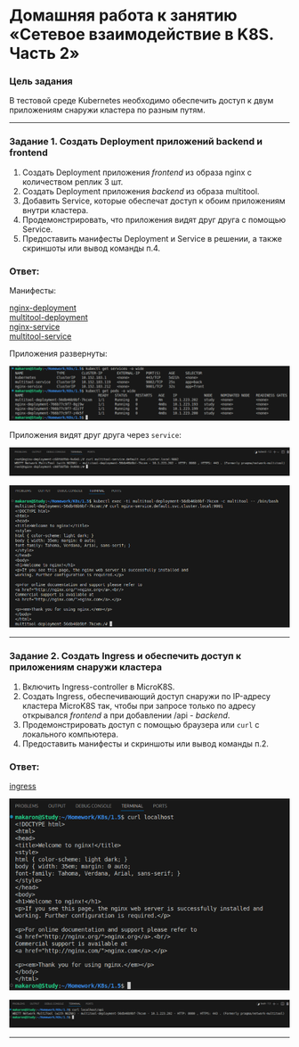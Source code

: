 # Домашняя работа к занятию «Сетевое взаимодействие в K8S. Часть 2»

### Цель задания

В тестовой среде Kubernetes необходимо обеспечить доступ к двум приложениям снаружи кластера по разным путям.

------

### Задание 1. Создать Deployment приложений backend и frontend

1. Создать Deployment приложения _frontend_ из образа nginx с количеством реплик 3 шт.
2. Создать Deployment приложения _backend_ из образа multitool. 
3. Добавить Service, которые обеспечат доступ к обоим приложениям внутри кластера. 
4. Продемонстрировать, что приложения видят друг друга с помощью Service.
5. Предоставить манифесты Deployment и Service в решении, а также скриншоты или вывод команды п.4.

### Ответ:

Манифесты:

[nginx-deployment](https://github.com/AlekseyStroitelev/Homework/blob/main/K8s/1.5/nginx-deployment.yml)<br/>
[multitool-deployment](https://github.com/AlekseyStroitelev/Homework/blob/main/K8s/1.5/multitool-deployment.yml)<br/>
[nginx-service](https://github.com/AlekseyStroitelev/Homework/blob/main/K8s/1.5/nginx-service.yml)<br/>
[multitool-service](https://github.com/AlekseyStroitelev/Homework/blob/main/K8s/1.5/multitool-service.yml)<br/>

Приложения развернуты:

![1_1](https://github.com/AlekseyStroitelev/Homework/blob/main/K8s/1.5/screenshots/k8s1_1.png)

Приложения видят друг друга через `service`:

![1_2](https://github.com/AlekseyStroitelev/Homework/blob/main/K8s/1.5/screenshots/k8s1_2.png)

![1_3](https://github.com/AlekseyStroitelev/Homework/blob/main/K8s/1.5/screenshots/k8s1_3.png)

------

### Задание 2. Создать Ingress и обеспечить доступ к приложениям снаружи кластера

1. Включить Ingress-controller в MicroK8S.
2. Создать Ingress, обеспечивающий доступ снаружи по IP-адресу кластера MicroK8S так, чтобы при запросе только по адресу открывался _frontend_ а при добавлении /api - _backend_.
3. Продемонстрировать доступ с помощью браузера или `curl` с локального компьютера.
4. Предоставить манифесты и скриншоты или вывод команды п.2.

### Ответ:

[ingress](https://github.com/AlekseyStroitelev/Homework/blob/main/K8s/1.5/ingress.yml)<br/>

![1_4](https://github.com/AlekseyStroitelev/Homework/blob/main/K8s/1.5/screenshots/k8s1_4.png)

![1_5](https://github.com/AlekseyStroitelev/Homework/blob/main/K8s/1.5/screenshots/k8s1_5.png)

------
